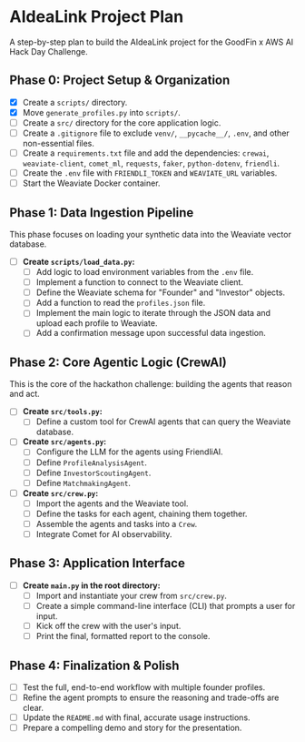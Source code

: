 # AIdeaLink Project Plan

A step-by-step plan to build the AIdeaLink project for the GoodFin x AWS AI Hack Day Challenge.

## Phase 0: Project Setup & Organization

- [x] Create a `scripts/` directory.
- [x] Move `generate_profiles.py` into `scripts/`.
- [ ] Create a `src/` directory for the core application logic.
- [ ] Create a `.gitignore` file to exclude `venv/`, `__pycache__/`, `.env`, and other non-essential files.
- [ ] Create a `requirements.txt` file and add the dependencies: `crewai`, `weaviate-client`, `comet_ml`, `requests`, `faker`, `python-dotenv`, `friendli`.
- [ ] Create the `.env` file with `FRIENDLI_TOKEN` and `WEAVIATE_URL` variables.
- [ ] Start the Weaviate Docker container.

## Phase 1: Data Ingestion Pipeline

This phase focuses on loading your synthetic data into the Weaviate vector database.

- [ ] **Create `scripts/load_data.py`:**
    - [ ] Add logic to load environment variables from the `.env` file.
    - [ ] Implement a function to connect to the Weaviate client.
    - [ ] Define the Weaviate schema for "Founder" and "Investor" objects.
    - [ ] Add a function to read the `profiles.json` file.
    - [ ] Implement the main logic to iterate through the JSON data and upload each profile to Weaviate.
    - [ ] Add a confirmation message upon successful data ingestion.

## Phase 2: Core Agentic Logic (CrewAI)

This is the core of the hackathon challenge: building the agents that reason and act.

- [ ] **Create `src/tools.py`:**
    - [ ] Define a custom tool for CrewAI agents that can query the Weaviate database.

- [ ] **Create `src/agents.py`:**
    - [ ] Configure the LLM for the agents using FriendliAI.
    - [ ] Define `ProfileAnalysisAgent`.
    - [ ] Define `InvestorScoutingAgent`.
    - [ ] Define `MatchmakingAgent`.

- [ ] **Create `src/crew.py`:**
    - [ ] Import the agents and the Weaviate tool.
    - [ ] Define the tasks for each agent, chaining them together.
    - [ ] Assemble the agents and tasks into a `Crew`.
    - [ ] Integrate Comet for AI observability.

## Phase 3: Application Interface

- [ ] **Create `main.py` in the root directory:**
    - [ ] Import and instantiate your crew from `src/crew.py`.
    - [ ] Create a simple command-line interface (CLI) that prompts a user for input.
    - [ ] Kick off the crew with the user's input.
    - [ ] Print the final, formatted report to the console.

## Phase 4: Finalization & Polish

- [ ] Test the full, end-to-end workflow with multiple founder profiles.
- [ ] Refine the agent prompts to ensure the reasoning and trade-offs are clear.
- [ ] Update the `README.md` with final, accurate usage instructions.
- [ ] Prepare a compelling demo and story for the presentation.